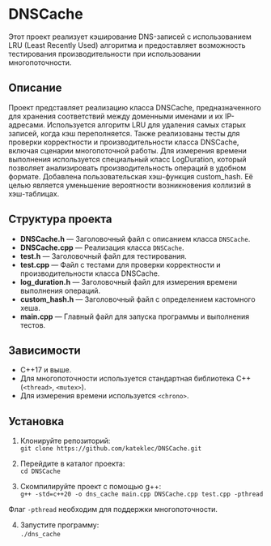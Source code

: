 # DNSCache  
Этот проект реализует кэширование DNS-записей с использованием LRU (Least Recently Used) алгоритма и предоставляет возможность тестирования производительности при использовании многопоточности.

## Описание  
Проект представляет реализацию класса DNSCache, предназначенного для хранения соответствий между доменными именами и их IP-адресами. Используется алгоритм LRU для удаления самых старых записей, когда кэш переполняется. Также реализованы тесты для проверки корректности и производительности класса DNSCache, включая сценарии многопоточной работы. Для измерения времени выполнения используется специальный класс LogDuration, который позволяет анализировать производительность операций в удобном формате. Добавлена пользовательская хэш-функция custom_hash. Её целью является уменьшение вероятности возникновения коллизий в хэш-таблицах.

## Структура проекта  
- **DNSCache.h** — Заголовочный файл с описанием класса `DNSCache`.
- **DNSCache.cpp** — Реализация класса `DNSCache`.
- **test.h** — Заголовочный файл для тестирования.
- **test.cpp** — Файл с тестами для проверки корректности и производительности класса DNSCache.
- **log_duration.h** — Заголовочный файл для измерения времени выполнения операций.
- **custom_hash.h** — Заголовочный файл с определением кастомного хеша.
- **main.cpp** — Главный файл для запуска программы и выполнения тестов.
  
## Зависимости  
- C++17 и выше.
- Для многопоточности используется стандартная библиотека C++ (`<thread>`, `<mutex>`).
- Для измерения времени используется `<chrono>`.

## Установка  
1. Клонируйте репозиторий:  
   `git clone https://github.com/kateklec/DNSCache.git`
   
2. Перейдите в каталог проекта:  
   `cd DNSCache`

3. Скомпилируйте проект с помощью g++:  
   `g++ -std=c++20 -o dns_cache main.cpp DNSCache.cpp test.cpp -pthread`

Флаг `-pthread` необходим для поддержки многопоточности.  

4. Запустите программу:  
`./dns_cache`
